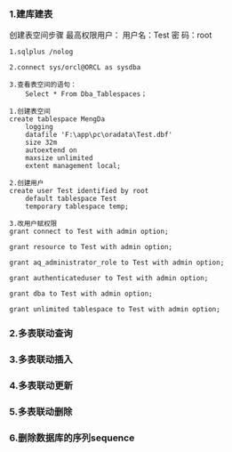 ### 1.建库建表
创建表空间步骤
最高权限用户：
用户名：Test
密  码：root
```
1.sqlplus /nolog

2.connect sys/orcl@ORCL as sysdba

3.查看表空间的语句：
    Select * From Dba_Tablespaces；

1.创建表空间
create tablespace MengDa
    logging
    datafile 'F:\app\pc\oradata\Test.dbf'
    size 32m
    autoextend on
    maxsize unlimited
    extent management local;
    
2.创建用户
create user Test identified by root
    default tablespace Test                            
    temporary tablespace temp;
    
3.改用户赋权限
grant connect to Test with admin option;

grant resource to Test with admin option;

grant aq_administrator_role to Test with admin option;

grant authenticateduser to Test with admin option;

grant dba to Test with admin option;

grant unlimited tablespace to Test with admin option;
```
### 2.多表联动查询

### 3.多表联动插入

### 4.多表联动更新

### 5.多表联动删除

### 6.删除数据库的序列sequence
